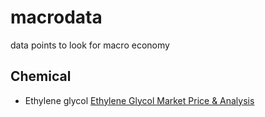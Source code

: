 # macrodata

data points to look for macro economy

## Chemical

- Ethylene glycol [Ethylene Glycol Market Price & Analysis](https://www.echemi.com/productsInformation/pid_Seven2471-ethylene-glycol-eg.html)

